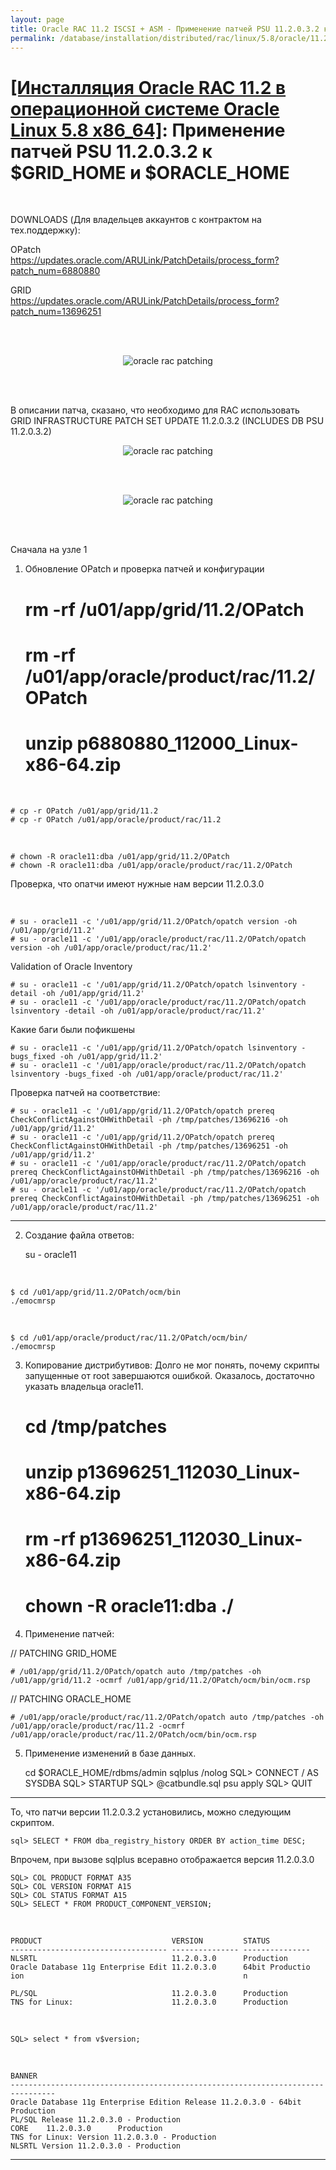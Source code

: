 ```yaml
---
layout: page
title: Oracle RAC 11.2 ISCSI + ASM - Применение патчей PSU 11.2.0.3.2 к $GRID_HOME и $ORACLE_HOME
permalink: /database/installation/distributed/rac/linux/5.8/oracle/11.2/patching/
---
```


# <a href="/database/installation/distributed/rac/linux/5.8/oracle/11.2/">[Инсталляция Oracle RAC 11.2 в операционной системе Oracle Linux 5.8 x86_64]</a>: Применение патчей PSU 11.2.0.3.2 к $GRID_HOME и $ORACLE_HOME

<br/>


DOWNLOADS (Для владельцев аккаунтов с контрактом на тех.поддержку):  

OPatch  
https://updates.oracle.com/ARULink/PatchDetails/process_form?patch_num=6880880

GRID  
https://updates.oracle.com/ARULink/PatchDetails/process_form?patch_num=13696251


<br/><br/>


<div align="center">
	<img src="https://img.oracledba.net/img/oracle/database/rac/11.2/rac_patching_01.PNG" alt="oracle rac patching" border="0">
</div>

<br/><br/>

В описании патча, сказано, что необходимо для RAC использовать <br/>
GRID INFRASTRUCTURE PATCH SET UPDATE 11.2.0.3.2 (INCLUDES DB PSU 11.2.0.3.2)

<div align="center">
	<img src="https://img.oracledba.net/img/oracle/database/rac/11.2/rac_patching_02.PNG" alt="oracle rac patching" border="0">
</div>

<br/><br/>

<div align="center">
	<img src="https://img.oracledba.net/img/oracle/database/rac/11.2/rac_patching_03.PNG" alt="oracle rac patching" border="0">
</div>

<br/><br/>


Сначала на узле 1

1) Обновление OPatch и проверка патчей и конфигурации

	# rm -rf /u01/app/grid/11.2/OPatch
	# rm -rf /u01/app/oracle/product/rac/11.2/OPatch
	# unzip p6880880_112000_Linux-x86-64.zip

<br/>

	# cp -r OPatch /u01/app/grid/11.2
	# cp -r OPatch /u01/app/oracle/product/rac/11.2

<br/>

	# chown -R oracle11:dba /u01/app/grid/11.2/OPatch
	# chown -R oracle11:dba /u01/app/oracle/product/rac/11.2/OPatch


Проверка, что опатчи имеют нужные нам версии 11.2.0.3.0

<br/>

	# su - oracle11 -c '/u01/app/grid/11.2/OPatch/opatch version -oh /u01/app/grid/11.2'
	# su - oracle11 -c '/u01/app/oracle/product/rac/11.2/OPatch/opatch version -oh /u01/app/oracle/product/rac/11.2'


Validation of Oracle Inventory

	# su - oracle11 -c '/u01/app/grid/11.2/OPatch/opatch lsinventory -detail -oh /u01/app/grid/11.2'
	# su - oracle11 -c '/u01/app/oracle/product/rac/11.2/OPatch/opatch lsinventory -detail -oh /u01/app/oracle/product/rac/11.2'

Какие баги были пофикшены

	# su - oracle11 -c '/u01/app/grid/11.2/OPatch/opatch lsinventory -bugs_fixed -oh /u01/app/grid/11.2'
	# su - oracle11 -c '/u01/app/oracle/product/rac/11.2/OPatch/opatch lsinventory -bugs_fixed -oh /u01/app/oracle/product/rac/11.2'

Проверка патчей на соответствие:

	# su - oracle11 -c '/u01/app/grid/11.2/OPatch/opatch prereq CheckConflictAgainstOHWithDetail -ph /tmp/patches/13696216 -oh /u01/app/grid/11.2'
	# su - oracle11 -c '/u01/app/grid/11.2/OPatch/opatch prereq CheckConflictAgainstOHWithDetail -ph /tmp/patches/13696251 -oh /u01/app/grid/11.2'
	# su - oracle11 -c '/u01/app/oracle/product/rac/11.2/OPatch/opatch prereq CheckConflictAgainstOHWithDetail -ph /tmp/patches/13696216 -oh /u01/app/oracle/product/rac/11.2'
	# su - oracle11 -c '/u01/app/oracle/product/rac/11.2/OPatch/opatch prereq CheckConflictAgainstOHWithDetail -ph /tmp/patches/13696251 -oh /u01/app/oracle/product/rac/11.2'

----------------------------------------------

2) Создание файла ответов:

	su - oracle11

<br/>

	$ cd /u01/app/grid/11.2/OPatch/ocm/bin
	./emocmrsp

<br/>

	$ cd /u01/app/oracle/product/rac/11.2/OPatch/ocm/bin/
	./emocmrsp


3) Копирование дистрибутивов:
Долго не мог понять, почему скрипты запущенные от root завершаются ошибкой.
Оказалось, достаточно указать владельца oracle11.


	# cd /tmp/patches
	# unzip p13696251_112030_Linux-x86-64.zip
	# rm -rf p13696251_112030_Linux-x86-64.zip
	# chown -R oracle11:dba ./


4) Применение патчей:

// PATCHING GRID_HOME

	# /u01/app/grid/11.2/OPatch/opatch auto /tmp/patches -oh /u01/app/grid/11.2 -ocmrf /u01/app/grid/11.2/OPatch/ocm/bin/ocm.rsp

// PATCHING ORACLE_HOME

	# /u01/app/oracle/product/rac/11.2/OPatch/opatch auto /tmp/patches -oh /u01/app/oracle/product/rac/11.2 -ocmrf /u01/app/oracle/product/rac/11.2/OPatch/ocm/bin/ocm.rsp


5) Применение изменений в базе данных.


	cd $ORACLE_HOME/rdbms/admin
	sqlplus /nolog
	SQL> CONNECT / AS SYSDBA
	SQL> STARTUP
	SQL> @catbundle.sql psu apply
	SQL> QUIT


--------------------------------------------

То, что патчи версии 11.2.0.3.2 установились, можно следующим скриптом.

	sql> SELECT * FROM dba_registry_history ORDER BY action_time DESC;


Впрочем, при вызове sqlplus всеравно отображается версия 11.2.0.3.0

	SQL> COL PRODUCT FORMAT A35
	SQL> COL VERSION FORMAT A15
	SQL> COL STATUS FORMAT A15
	SQL> SELECT * FROM PRODUCT_COMPONENT_VERSION;

<br/>

	PRODUCT                             VERSION         STATUS
	----------------------------------- --------------- ---------------
	NLSRTL                              11.2.0.3.0      Production
	Oracle Database 11g Enterprise Edit 11.2.0.3.0      64bit Productio
	ion                                                 n

	PL/SQL                              11.2.0.3.0      Production
	TNS for Linux:                      11.2.0.3.0      Production


<br/>

	SQL> select * from v$version;

<br/>

	BANNER
	--------------------------------------------------------------------------------
	Oracle Database 11g Enterprise Edition Release 11.2.0.3.0 - 64bit Production
	PL/SQL Release 11.2.0.3.0 - Production
	CORE    11.2.0.3.0      Production
	TNS for Linux: Version 11.2.0.3.0 - Production
	NLSRTL Version 11.2.0.3.0 - Production
----------------------------------
